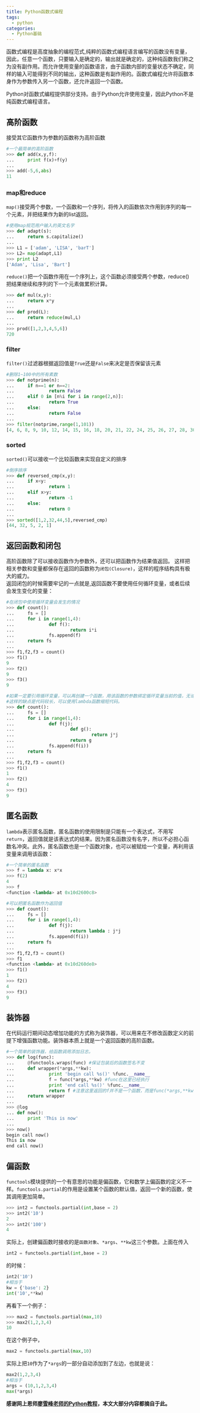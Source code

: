 ```yaml
---
title: Python函数式编程
tags:
  - python
categories:
  - Python基础
---
```


函数式编程是高度抽象的编程范式,纯粹的函数式编程语言编写的函数没有变量，因此，任意一个函数，只要输入是确定的，输出就是确定的，这种纯函数我们称之为没有副作用。而允许使用变量的函数语言，由于函数内部的变量状态不确定，同样的输入可能得到不同的输出，这种函数是有副作用的。函数式编程允许将函数本身作为参数传入另一个函数，还允许返回一个函数。

Python对函数式编程提供部分支持。由于Python允许使用变量，因此Python不是纯函数式编程语言。

<!--More-->

## 高阶函数 
接受其它函数作为参数的函数称为高阶函数

```python
#一个最简单的高阶函数
>>> def add(x,y,f):
...     print f(x)+f(y)
... 
>>> add(-5,6,abs)
11
```
### map和reduce
`map()`接受两个参数，一个函数和一个序列，将传入的函数依次作用到序列的每一个元素，并把结果作为新的list返回。

```python
#使用map规范用户输入的英文名字
>>> def adapt(s):
...     return s.capitalize()
... 
>>> L1 = ['adam', 'LISA', 'barT']
>>> L2= map(adapt,L1)
>>> print L2
['Adam', 'Lisa', 'Bart']
```
`reduce()`把一个函数作用在一个序列上，这个函数必须接受两个参数，reduce()把结果继续和序列的下一个元素做累积计算。

```python
>>> def mul(x,y):
...     return x*y
... 
>>> def prod(L):
...     return reduce(mul,L)
... 
>>> prod([1,2,3,4,5,6])
720
```
### filter
`filter()`过滤器根据返回值是`True`还是`False`来决定是否保留该元素

```python
#删除1~100中的所有素数
>>> def notprime(n):
...     if n==1 or n==2:
...             return False
...     elif 0 in [n%i for i in range(2,n)]:
...             return True
...     else:
...             return False
... 
>>> filter(notprime,range(1,101))
[4, 6, 8, 9, 10, 12, 14, 15, 16, 18, 20, 21, 22, 24, 25, 26, 27, 28, 30, 32, 33, 34, 35, 36, 38, 39, 40, 42, 44, 45, 46, 48, 49, 50, 51, 52, 54, 55, 56, 57, 58, 60, 62, 63, 64, 65, 66, 68, 69, 70, 72, 74, 75, 76, 77, 78, 80, 81, 82, 84, 85, 86, 87, 88, 90, 91, 92, 93, 94, 95, 96, 98, 99, 100]
```
### sorted
`sorted()`可以接收一个比较函数来实现自定义的排序

```python
#倒序排序
>>> def reversed_cmp(x,y):
...     if x<y:
...             return 1
...     elif x>y:
...             return -1
...     else:
...             return 0
... 
>>> sorted([1,2,32,44,5],reversed_cmp)
[44, 32, 5, 2, 1]
```
## 返回函数和闭包
高阶函数除了可以接收函数作为参数外，还可以把函数作为结果值返回。
这样把相关参数和变量都保存在返回的函数称为`闭包(Closure)`，这样的程序结构具有极大的威力。  
返回闭包的时候需要牢记的一点就是,返回函数不要使用任何循环变量，或者后续会发生变化的变量：

```python
#在闭包中使用循环变量会发生的情况
>>> def count():
...     fs = []
...     for i in range(1,4):
...             def f():
...                     return i*i
...             fs.append(f)
...     return fs
...             
>>> f1,f2,f3 = count()
>>> f1()
9
>>> f2()
9
>>> f3()
9
```
```python
#如果一定要引用循环变量，可以再创建一个函数，用该函数的参数绑定循环变量当前的值，无论该循环变量后续如何更改，已绑定到函数参数的值不变。
#这样的缺点是代码较长，可以使用lambda函数缩短代码。
>>> def count():
...     fs = []
...     for i in range(1,4):
...             def f(j):
...                     def g():
...                             return j*j
...                     return g
...             fs.append(f(i))
...     return fs
... 
>>> f1,f2,f3 = count()
>>> f1()
1
>>> f2()
4
>>> f3()
9
```
## 匿名函数
`lambda`表示匿名函数，匿名函数的使用限制是只能有一个表达式，不用写`return`，返回值就是该表达式的结果。因为匿名函数没有名字，所以不必担心函数名冲突。此外，匿名函数也是一个函数对象，也可以被赋给一个变量，再利用该变量来调用该函数：

```python
#一个简单的匿名函数
>>> f = lambda x: x*x
>>> f(2)
4
>>> f
<function <lambda> at 0x10d2600c8>
```
```python
#可以把匿名函数作为返回值
>>> def count():
...     fs = []
...     for i in range(1,4):
...             def f(j):
...                     return lambda : j*j
...             fs.append(f(i))
...     return fs
... 
>>> f1,f2,f3 = count()
>>> f1
<function <lambda> at 0x10d260de8>
>>> f1()
1
>>> f2()
4
>>> f3()
9
```
## 装饰器
在代码运行期间动态增加功能的方式称为装饰器，可以用来在不修改函数定义的前提下增强函数功能。装饰器本质上就是一个返回函数的高阶函数。

```python
#一个简单的装饰器，给函数调用添加日志。
>>> def log(func):
...     @functools.wraps(func) #保证包装后的函数签名不变
...     def wrapper(*args,**kw):
...             print 'begin call %s()' %func.__name__
...             f = func(*args,**kw) #func在这里已经执行
...             print 'end call %s()' %func.__name__
...             return f #注意这里返回的f并不是一个函数，而是func(*args,**kw)的执行结果
...     return wrapper
... 
>>> @log
... def now():
...     print 'This is now'
... 
>>> now()
begin call now()
This is now
end call now()
```
## 偏函数
`functools`模块提供的一个有意思的功能是偏函数，它和数学上偏函数的定义不一样。`functools.partial`的作用是设置某个函数的默认值，返回一个新的函数，使其调用更加简单。

```python
>>> int2 = functools.partial(int,base = 2)
>>> int2('10')
2
>>> int2('100')
4
```
实际上，创建偏函数时接收的是`函数对象`、`*args`、`**kw`这三个参数。上面在传入

```python
int2 = functools.partial(int,base = 2)
```
的时候：

```python
int2('10')
#相当于
kw = {'base': 2}
int('10',**kw)
```
再看下一个例子：

```python
>>> max2 = functools.partial(max,10)
>>> max2(1,2,3,4)
10
```
在这个例子中，

```python
max2 = functools.partial(max,10)
```
实际上把`10`作为了`*args`的一部分自动添加到了左边，也就是说：

```python
max2(1,2,3,4)
#相当于
args = (10,1,2,3,4)
max(*args)
```
**感谢网上恩师[廖雪峰老师的Python教程][廖雪峰老师的教程]，本文大部分内容都摘自于此。**

[廖雪峰老师的教程]: http://www.liaoxuefeng.com/wiki/001374738125095c955c1e6d8bb493182103fac9270762a000